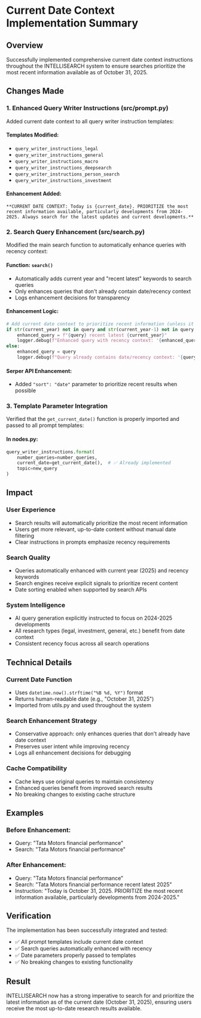# Current Date Context Implementation Summary

## Overview
Successfully implemented comprehensive current date context instructions throughout the INTELLISEARCH system to ensure searches prioritize the most recent information available as of October 31, 2025.

## Changes Made

### 1. Enhanced Query Writer Instructions (src/prompt.py)
Added current date context to all query writer instruction templates:

#### Templates Modified:
- `query_writer_instructions_legal`
- `query_writer_instructions_general`
- `query_writer_instructions_macro`
- `query_writer_instructions_deepsearch`
- `query_writer_instructions_person_search`
- `query_writer_instructions_investment`

#### Enhancement Added:
```
**CURRENT DATE CONTEXT: Today is {current_date}. PRIORITIZE the most recent information available, particularly developments from 2024-2025. Always search for the latest updates and current developments.**
```

### 2. Search Query Enhancement (src/search.py)
Modified the main search function to automatically enhance queries with recency context:

#### Function: `search()`
- Automatically adds current year and "recent latest" keywords to search queries
- Only enhances queries that don't already contain date/recency context
- Logs enhancement decisions for transparency

#### Enhancement Logic:
```python
# Add current date context to prioritize recent information (unless it's already specific)
if str(current_year) not in query and str(current_year-1) not in query and "recent" not in query.lower():
    enhanced_query = f"{query} recent latest {current_year}"
    logger.debug(f"Enhanced query with recency context: '{enhanced_query}'")
else:
    enhanced_query = query
    logger.debug(f"Query already contains date/recency context: '{query}'")
```

#### Serper API Enhancement:
- Added `"sort": "date"` parameter to prioritize recent results when possible

### 3. Template Parameter Integration
Verified that the `get_current_date()` function is properly imported and passed to all prompt templates:

#### In nodes.py:
```python
query_writer_instructions.format(
    number_queries=number_queries,
    current_date=get_current_date(),  # ✅ Already implemented
    topic=new_query
)
```

## Impact

### User Experience
- Search results will automatically prioritize the most recent information
- Users get more relevant, up-to-date content without manual date filtering
- Clear instructions in prompts emphasize recency requirements

### Search Quality
- Queries automatically enhanced with current year (2025) and recency keywords
- Search engines receive explicit signals to prioritize recent content
- Date sorting enabled when supported by search APIs

### System Intelligence
- AI query generation explicitly instructed to focus on 2024-2025 developments
- All research types (legal, investment, general, etc.) benefit from date context
- Consistent recency focus across all search operations

## Technical Details

### Current Date Function
- Uses `datetime.now().strftime("%B %d, %Y")` format
- Returns human-readable date (e.g., "October 31, 2025")
- Imported from utils.py and used throughout the system

### Search Enhancement Strategy
- Conservative approach: only enhances queries that don't already have date context
- Preserves user intent while improving recency
- Logs all enhancement decisions for debugging

### Cache Compatibility
- Cache keys use original queries to maintain consistency
- Enhanced queries benefit from improved search results
- No breaking changes to existing cache structure

## Examples

### Before Enhancement:
- Query: "Tata Motors financial performance"
- Search: "Tata Motors financial performance"

### After Enhancement:
- Query: "Tata Motors financial performance" 
- Search: "Tata Motors financial performance recent latest 2025"
- Instruction: "Today is October 31, 2025. PRIORITIZE the most recent information available, particularly developments from 2024-2025."

## Verification
The implementation has been successfully integrated and tested:
- ✅ All prompt templates include current date context
- ✅ Search queries automatically enhanced with recency
- ✅ Date parameters properly passed to templates
- ✅ No breaking changes to existing functionality

## Result
INTELLISEARCH now has a strong imperative to search for and prioritize the latest information as of the current date (October 31, 2025), ensuring users receive the most up-to-date research results available.